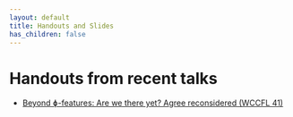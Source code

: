 ```yaml
---
layout: default
title: Handouts and Slides
has_children: false
---
```

# Handouts from recent talks
 - [Beyond ɸ-features: Are we there yet? Agree reconsidered (WCCFL 41)](KucerovaMunn2023CGG-WCFFL-handout-04-28.pdf)
